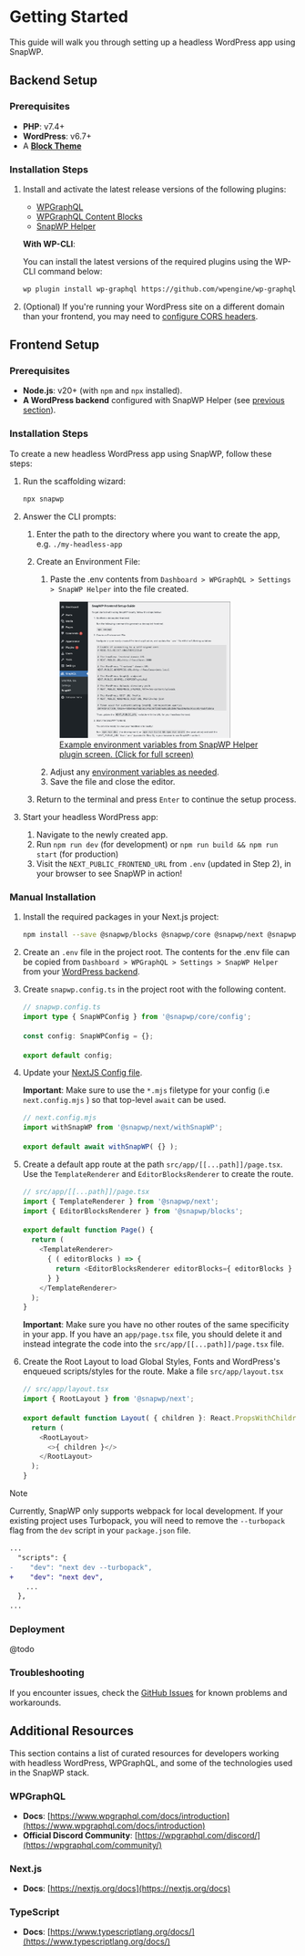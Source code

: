 # Getting Started

This guide will walk you through setting up a headless WordPress app using SnapWP.

## Backend Setup

### Prerequisites

-   **PHP**: v7.4+
-   **WordPress**: v6.7+
-   A **[Block Theme](https://wordpress.org/documentation/article/block-themes/)**

### Installation Steps

1. Install and activate the latest release versions of the following plugins:

    - [WPGraphQL](https://wordpress.org/plugins/wp-graphql/)
    - [WPGraphQL Content Blocks](https://github.com/wpengine/wp-graphql-content-blocks/releases/latest)
    - [SnapWP Helper](https://github.com/rtCamp/snapwp-helper/releases/latest)

    **With WP-CLI**:

    You can install the latest versions of the required plugins using the WP-CLI command below:

    ```bash
    wp plugin install wp-graphql https://github.com/wpengine/wp-graphql-content-blocks/releases/latest/download/wp-graphql-content-blocks.zip https://github.com/rtCamp/snapwp-helper/releases/latest/download/snapwp-helper.zip --activate
    ```

2. (Optional) If you're running your WordPress site on a different domain than your frontend, you may need to [configure CORS headers](./cors.md).

## Frontend Setup

### Prerequisites

-   **Node.js**: v20+ (with `npm` and `npx` installed).
-   **A WordPress backend** configured with SnapWP Helper (see [previous section](#backend-setup)).

### Installation Steps

To create a new headless WordPress app using SnapWP, follow these steps:

1. Run the scaffolding wizard:

    ```bash
    npx snapwp
    ```

2. Answer the CLI prompts:

    1. Enter the path to the directory where you want to create the app, e.g. `./my-headless-app`
    2. Create an Environment File:

        1. Paste the .env contents from `Dashboard > WPGraphQL > Settings > SnapWP Helper` into the file created.

         <a href="./images/snapwp-helper-env.png">
           <figure>
             <!--@todo: link to snapwp-helper repo for image-->
             <img src="./images/snapwp-helper-env.png" alt="Example environment variables from SnapWP Helper plugin screen." style="width: 300px;" />
             <br />
             <figcaption> Example environment variables from SnapWP Helper plugin screen. (Click for full screen)</figcaption>
           </figure>
         </a>

        2. Adjust any [environment variables as needed](./config-api.md#environment-variables).
        3. Save the file and close the editor.

    3. Return to the terminal and press `Enter` to continue the setup process.

3. Start your headless WordPress app:
    1. Navigate to the newly created app.
    2. Run `npm run dev` (for development) or `npm run build && npm run start` (for production)
    4. Visit the `NEXT_PUBLIC_FRONTEND_URL` from `.env` (updated in Step 2), in your browser to see SnapWP in action!

### Manual Installation

1. Install the required packages in your Next.js project:

    ```bash
    npm install --save @snapwp/blocks @snapwp/core @snapwp/next @snapwp/query
    ```

2. Create an `.env` file in the project root. The contents for the .env file can be copied from `Dashboard > WPGraphQL > Settings > SnapWP Helper` from your [WordPress backend](#backend-setup).

3. Create `snapwp.config.ts` in the project root with the following content.

    ```typescript
    // snapwp.config.ts
    import type { SnapWPConfig } from '@snapwp/core/config';

    const config: SnapWPConfig = {};

    export default config;
    ```

4. Update your [NextJS Config file](https://nextjs.org/docs/api-reference/next.config.js/introduction).

    **Important**: Make sure to use the `*.mjs` filetype for your config (i.e `next.config.mjs` ) so that top-level `await` can be used.

    ```javascript
    // next.config.mjs
    import withSnapWP from '@snapwp/next/withSnapWP';

    export default await withSnapWP( {} );
    ```

5. Create a default app route at the path `src/app/[[...path]]/page.tsx`. Use the `TemplateRenderer` and `EditorBlocksRenderer` to create the route.

    ```typescript
    // src/app/[[...path]]/page.tsx
    import { TemplateRenderer } from '@snapwp/next';
    import { EditorBlocksRenderer } from '@snapwp/blocks';

    export default function Page() {
      return (
        <TemplateRenderer>
          { ( editorBlocks ) => {
            return <EditorBlocksRenderer editorBlocks={ editorBlocks } />;
          } }
        </TemplateRenderer>
      );
    }
    ```

    **Important**: Make sure you have no other routes of the same specificity in your app. If you have an `app/page.tsx` file, you should delete it and instead integrate the code into the `src/app/[[...path]]/page.tsx` file.

6. Create the Root Layout to load Global Styles, Fonts and WordPress's enqueued scripts/styles for the route. Make a file `src/app/layout.tsx`

    ```typescript
    // src/app/layout.tsx
    import { RootLayout } from '@snapwp/next';

    export default function Layout( { children }: React.PropsWithChildren<{}> ) {
      return (
        <RootLayout>
          <>{ children }</>
        </RootLayout>
      );
    }
    ```

> [!NOTE]
> Currently, SnapWP only supports webpack for local development. If your existing project uses Turbopack, you will need to remove the `--turbopack` flag from the `dev` script in your `package.json` file.
>
> ```diff
> ...
>   "scripts": {
> -    "dev": "next dev --turbopack",
> +    "dev": "next dev",
>     ...
>   },
> ...
> ```

### Deployment

@todo

### Troubleshooting

If you encounter issues, check the [GitHub Issues](https://github.com/rtCamp/snapwp/issues) for known problems and workarounds.

## Additional Resources

This section contains a list of curated resources for developers working with headless WordPress, WPGraphQL, and some of the technologies used in the SnapWP stack.

### WPGraphQL

-   **Docs**: [https://www.wpgraphql.com/docs/introduction](https://www.wpgraphql.com/docs/introduction)
-   **Official Discord Community**: [https://wpgraphql.com/discord/](https://wpgraphql.com/community/)

### Next.js

-   **Docs**: [https://nextjs.org/docs](https://nextjs.org/docs)

### TypeScript

-   **Docs**: [https://www.typescriptlang.org/docs/](https://www.typescriptlang.org/docs/)
